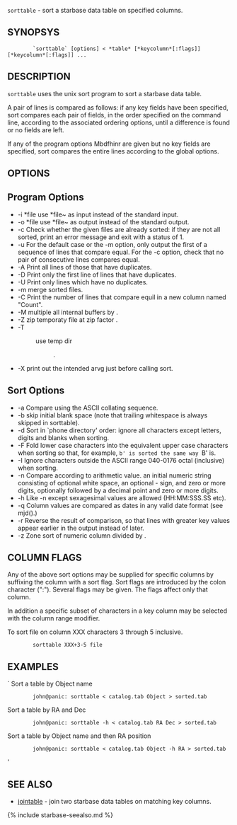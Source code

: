 

`sorttable` - sort a starbase data table on specified columns.

SYNOPSYS
--------

```
        `sorttable` [options] < *table* [*keycolumn*[:flags]] [*keycolumn*[:flags]] ...
```

DESCRIPTION
-----------

   `sorttable` uses the unix sort program to sort a starbase data table.

   A pair of lines is compared as follows: if  any  key  fields
   have  been  specified, sort compares each pair of fields, in
   the order specified on the command line,  according  to  the
   associated  ordering options, until a difference is found or
   no fields are left.

   If any of the program options Mbdfhinr are given  but  no  key
   fields are specified, sort compares the entire lines according 
   to the global options.

OPTIONS
-------

Program Options
---------------


- -i *file     use *file~ as input instead of the standard input.
- -o *file     use *file~ as output instead of the standard output.
- -c   Check whether the given files are already  sorted:  if
        they  are  not  all  sorted, print an error message and
        exit with a status of 1.
- -u   For the default case or the -m option, only output the
        first  of  a sequence of lines that compare equal.  For
        the -c option, check that no pair of consecutive  lines
        compares equal.
- -A   Print all lines of those that have duplicates.
- -D   Print only the first line of lines that have duplicates.
- -U   Print only lines which have no duplicates.
- -m   merge sorted files.
- -C   Print the number of lines that compare equil in a new column
        named "Count".
- -M <m>       multiple all internal buffers by <m>.
- -Z <z>       zip temporaty file at zip factor <z>.
- -T <dir>     use temp dir <dir>.
- -X   print out the intended arvg just before calling sort.


Sort Options
------------


- -a   Compare using the ASCII collating sequence.
- -b   skip initial blank space (note that trailing whitespace is 
        always skipped in sorttable).
- -d   Sort in `phone directory' order: ignore all characters
        except letters, digits and blanks when sorting.
- -F   Fold lower case characters into the  equivalent  upper
        case  characters when sorting so that, for example, `b'
        is sorted the same way `B' is.
- -I   Ignore characters outside  the  ASCII  range  040-0176
        octal (inclusive) when sorting.
- -n   Compare  according  to  arithmetic  value.  an  initial
        numeric  string  consisting of optional white space, an
        optional - sign, and zero or  more  digits,  optionally
        followed by a decimal point and zero or more digits.
- -h   Like -n except sexagesimal values are allowed (HH:MM:SSS.SS etc).
- -q   Column values are compared as dates in any valid date format (see mjd().)
- -r   Reverse the result of comparison, so that  lines  with
        greater key values appear earlier in the output instead
        of later.
- -z<n>        Zone sort of numeric column divided by <n>.


COLUMN FLAGS
------------

   Any of the above sort options may be supplied for specific columns
   by suffixing the column with a sort flag.  Sort flags are introduced
   by the colon character (":").  Several flags may be given.  The flags
   affect only that column.

   In addition a specific subset of characters in a key column may be 
   selected with the column range modifier.

   To sort file on column XXX characters 3 through 5 inclusive.

```
        sorttable XXX+3-5 file
```

EXAMPLES
--------

`
  Sort a table by Object name
```
        john@panic: sorttable < catalog.tab Object > sorted.tab
```

  Sort a table by RA and Dec
```
        john@panic: sorttable -h < catalog.tab RA Dec > sorted.tab
```

  Sort a table by Object name and then RA position
```
        john@panic: sorttable < catalog.tab Object -h RA > sorted.tab
```
'

SEE ALSO
--------


- [jointable]( jointable.html) - join two starbase data tables on matching key columns.


{% include starbase-seealso.md %}

